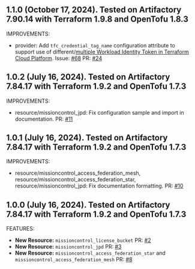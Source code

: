 ## 1.1.0 (October 17, 2024). Tested on Artifactory 7.90.14 with Terraform 1.9.8 and OpenTofu 1.8.3

IMPROVEMENTS:

* provider: Add `tfc_credential_tag_name` configuration attribute to support use of different/[multiple Workload Identity Token in Terraform Cloud Platform](https://developer.hashicorp.com/terraform/cloud-docs/workspaces/dynamic-provider-credentials/manual-generation#generating-multiple-tokens). Issue: [#68](https://github.com/jfrog/terraform-provider-shared/issues/68) PR: [#24](https://github.com/jfrog/terraform-provider-mission-control/pull/24)

## 1.0.2 (July 16, 2024). Tested on Artifactory 7.84.17 with Terraform 1.9.2 and OpenTofu 1.7.3

IMPROVEMENTS:

* resource/missioncontrol_jpd: Fix configuration sample and import in documentation. PR: [#11](https://github.com/jfrog/terraform-provider-mission-control/pull/11)

## 1.0.1 (July 16, 2024). Tested on Artifactory 7.84.17 with Terraform 1.9.2 and OpenTofu 1.7.3

IMPROVEMENTS:

* resource/missioncontrol_access_federation_mesh, resource/missioncontrol_access_federation_star, resource/missioncontrol_jpd: Fix documentation formatting. PR: [#10](https://github.com/jfrog/terraform-provider-mission-control/pull/10)

## 1.0.0 (July 16, 2024). Tested on Artifactory 7.84.17 with Terraform 1.9.2 and OpenTofu 1.7.3

FEATURES:

* **New Resource:** `missioncontrol_license_bucket` PR: [#2](https://github.com/jfrog/terraform-provider-mission-control/pull/2)
* **New Resource:** `missioncontrol_jpd` PR: [#3](https://github.com/jfrog/terraform-provider-mission-control/pull/3)
* **New Resource:** `missioncontrol_access_federation_star` and `missioncontrol_access_federation_mesh` PR: [#8](https://github.com/jfrog/terraform-provider-mission-control/pull/8)